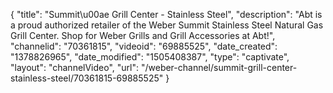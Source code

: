 {
    "title": "Summit\u00ae Grill Center - Stainless Steel",
    "description": "Abt is a proud authorized retailer of the Weber Summit Stainless Steel Natural Gas Grill Center. Shop for Weber Grills and Grill Accessories at Abt!",
    "channelid": "70361815",
    "videoid": "69885525",
    "date_created": "1378826965",
    "date_modified": "1505408387",
    "type": "captivate",
    "layout": "channelVideo",
    "url": "\/weber-channel\/summit-grill-center-stainless-steel\/70361815-69885525"
}